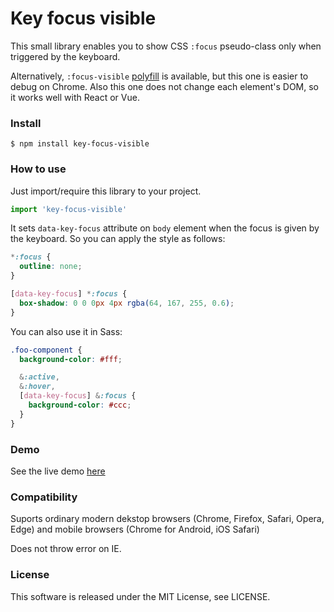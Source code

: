# Key focus visible

This small library enables you to show CSS `:focus` pseudo-class only when triggered by the keyboard.

Alternatively, `:focus-visible` [polyfill](https://www.npmjs.com/package/focus-visible) is available, but this one is easier to debug on Chrome.
Also this one does not change each element's DOM, so it works well with React or Vue.

### Install

`$ npm install key-focus-visible`

### How to use

Just import/require this library to your project.

```js
import 'key-focus-visible'
```

It sets `data-key-focus` attribute on `body` element when the focus is given by the keyboard.
So you can apply the style as follows:

```css
*:focus {
  outline: none;
}

[data-key-focus] *:focus {
  box-shadow: 0 0 0px 4px rgba(64, 167, 255, 0.6);
}
```

You can also use it in Sass:

```scss
.foo-component {
  background-color: #fff;

  &:active,
  &:hover,
  [data-key-focus] &:focus {
    background-color: #ccc;
  }
}
```

### Demo

See the live demo [here](https://nota.github.io/key-focus-visible/demo.html)

### Compatibility

Suports ordinary modern dekstop browsers (Chrome, Firefox, Safari, Opera, Edge) and mobile browsers (Chrome for Android, iOS Safari)

Does not throw error on IE.

### License

This software is released under the MIT License, see LICENSE.
